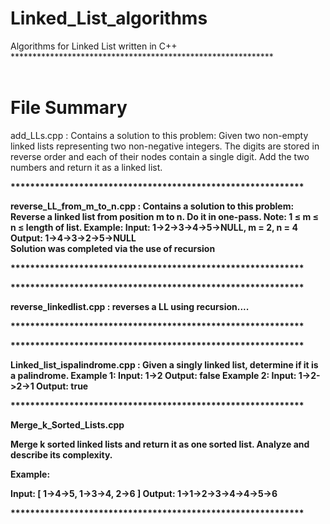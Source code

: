 # Linked_List_algorithms
Algorithms for Linked List written in C++
<br>************************************************************<br>
<br><h1>File Summary</h1>
 
add_LLs.cpp : Contains a solution to this problem: Given two non-empty linked lists representing two non-negative integers. The digits are stored in reverse order and each of their nodes contain a single digit. Add the two numbers and return it as a linked list.

<b>************************************************************<b>

reverse_LL_from_m_to_n.cpp : Contains a solution to this problem: Reverse a linked list from position m to n. Do it in one-pass.
Note: 1 ≤ m ≤ n ≤ length of list.
Example:
Input: 1->2->3->4->5->NULL, m = 2, n = 4
Output: 1->4->3->2->5->NULL
<b><br> Solution was completed via the use of recursion </br><b>

<b>************************************************************<b>
 
 <b>************************************************************<b>

reverse_linkedlist.cpp : reverses a LL using recursion....

<b>************************************************************<b>

<b>************************************************************<b>

Linked_list_ispalindrome.cpp : Given a singly linked list, determine if it is a palindrome.
Example 1:
Input: 1->2
Output: false
Example 2:
Input: 1->2->2->1
Output: true

<b>************************************************************<b>

Merge_k_Sorted_Lists.cpp

Merge k sorted linked lists and return it as one sorted list. Analyze and describe its complexity.

Example:

Input:
[
  1->4->5,
  1->3->4,
  2->6
]
Output: 1->1->2->3->4->4->5->6

<b>************************************************************<b>
